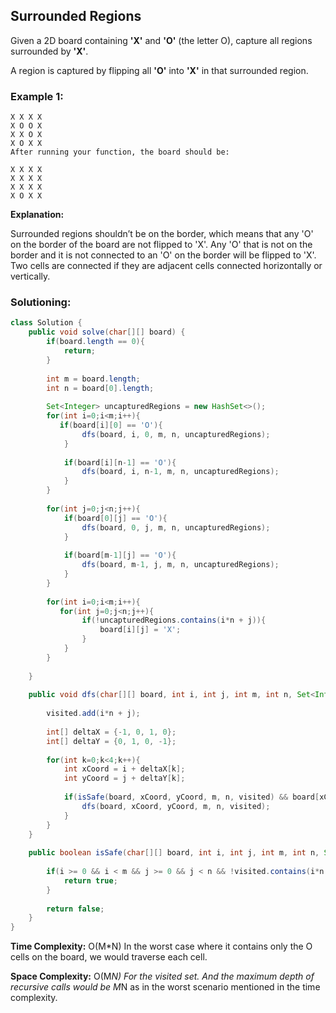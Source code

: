 ## Surrounded Regions

Given a 2D board containing <b>'X'</b> and <b>'O'</b> (the letter O), capture all regions surrounded by <b>'X'</b>.

A region is captured by flipping all <b>'O'</b> into <b>'X'</b> in that surrounded region.

### Example 1:
```
X X X X
X O O X
X X O X
X O X X
After running your function, the board should be:

X X X X
X X X X
X X X X
X O X X
```
**Explanation:**  

Surrounded regions shouldn’t be on the border, which means that any 'O' on the border of the board are not flipped to 'X'. Any 'O' that is not on the border and it is not connected to an 'O' on the border will be flipped to 'X'. Two cells are connected if they are adjacent cells connected horizontally or vertically.


 ### Solutioning:

```java
class Solution {
    public void solve(char[][] board) {
        if(board.length == 0){
            return;
        }
        
        int m = board.length;
        int n = board[0].length;
        
        Set<Integer> uncapturedRegions = new HashSet<>();
        for(int i=0;i<m;i++){
           if(board[i][0] == 'O'){
                dfs(board, i, 0, m, n, uncapturedRegions);
            }
            
            if(board[i][n-1] == 'O'){
                dfs(board, i, n-1, m, n, uncapturedRegions);
            }
        }
        
        for(int j=0;j<n;j++){
            if(board[0][j] == 'O'){
                dfs(board, 0, j, m, n, uncapturedRegions);
            }
            
            if(board[m-1][j] == 'O'){
                dfs(board, m-1, j, m, n, uncapturedRegions);
            }
        } 
        
        for(int i=0;i<m;i++){
           for(int j=0;j<n;j++){
                if(!uncapturedRegions.contains(i*n + j)){
                    board[i][j] = 'X';
                }
            } 
        }
        
    }
    
    public void dfs(char[][] board, int i, int j, int m, int n, Set<Integer> visited) {
        
        visited.add(i*n + j);
        
        int[] deltaX = {-1, 0, 1, 0};
        int[] deltaY = {0, 1, 0, -1};
        
        for(int k=0;k<4;k++){
            int xCoord = i + deltaX[k];
            int yCoord = j + deltaY[k];
            
            if(isSafe(board, xCoord, yCoord, m, n, visited) && board[xCoord][yCoord] == 'O'){
                dfs(board, xCoord, yCoord, m, n, visited);    
            }
        }
    }
    
    public boolean isSafe(char[][] board, int i, int j, int m, int n, Set<Integer> visited) {
        
        if(i >= 0 && i < m && j >= 0 && j < n && !visited.contains(i*n + j)){
            return true;
        }
        
        return false;
    }
}
```  
<b>Time Complexity:</b> O(M*N) In the worst case where it contains only the O cells on the board, we would traverse each cell.  

<b>Space Complexity:</b> O(M*N) For the visited set. And the maximum depth of recursive calls would be M*N as in the worst scenario mentioned in the time complexity.


